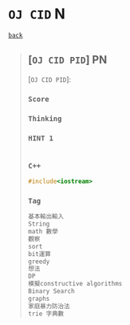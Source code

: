 <link id="style_css" rel="stylesheet" type="text/css" href="/OJ_ans/style.css">

# `OJ CID` N

[`back`](../)

> ## [`OJ CID PID`] PN
>
> [`OJ CID PID`]:
>
> ### `Score`
>
> ### `Thinking`
>
> ### `HINT 1`
>
> ```txt
>
> ```
>
> ### `C++`
>
> ```c++
> #include<iostream>
> ```
>
> ### `Tag`
>
> ```txt
> 基本輸出輸入
> String
> math 數學
> 觀察
> sort
> bit運算
> greedy
> 想法
> DP
> 模擬constructive algorithms
> Binary Search
> graphs
> 家庭暴力防治法
> trie 字典數
> ```

